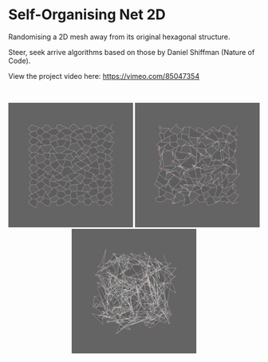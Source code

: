 # Self-Organising Net 2D #

Randomising a 2D mesh away from its original hexagonal structure.

Steer, seek arrive algorithms based on those by Daniel Shiffman (Nature of Code).

View the project video here: https://vimeo.com/85047354

</br>
<p align="center">
  <img src="images/screenShot-01.png" width="250px"/>
  <img src="images/screenShot-02.png" width="250px"/>
  <img src="images/screenShot-03.png" width="250px"/>
</p>
